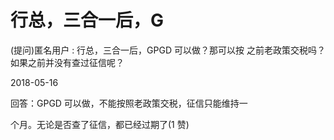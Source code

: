 # 行总，三合一后，G

(提问)匿名用户 : 行总，三合一后，GPGD 可以做？那可以按 之前老政策交税吗？如果之前并没有查过征信呢？

2018-05-16

回答：GPGD 可以做，不能按照老政策交税，征信只能维持一

个月。无论是否查了征信，都已经过期了(1 赞)